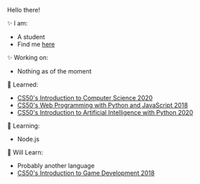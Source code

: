 Hello there!                                                                                       

✨ I am:
 - A student
 - Find me [here](https://dretacbe.github.io)

✨ Working on:
 - Nothing as of the moment

👯 Learned:
 - [CS50's Introduction to Computer Science 2020](https://www.edx.org/course/cs50s-introduction-to-computer-science)
 - [CS50's Web Programming with Python and JavaScript 2018](https://www.edx.org/course/cs50s-web-programming-with-python-and-javascript)
 - [CS50's Introduction to Artificial Intelligence with Python 2020](https://www.edx.org/course/cs50s-introduction-to-artificial-intelligence-with-python)

🌱 Learning:
 - Node.js

🔭 Will Learn:
 - Probably another language
 - [CS50's Introduction to Game Development 2018](https://www.edx.org/course/cs50s-introduction-to-game-development)
